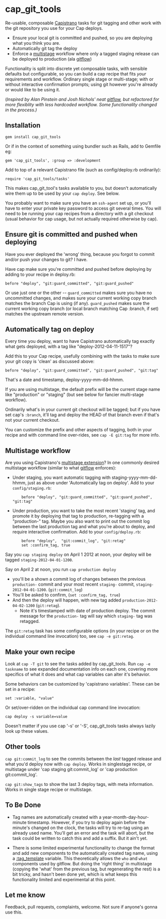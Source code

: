 # cap_git_tools

Re-usable, composable [Capistrano](https://github.com/capistrano/capistrano) tasks for git tagging and other work with the
git repository you use for your Cap deploys. 

* Ensure your local git is committed and pushed, so you are deploying what you
think you are. 
* Automatically git tag the deploy
* Enforce a [multistage](https://github.com/capistrano/capistrano/wiki/2.x-Multistage-Extension) workflow where only a tagged staging release can be deployed
to production (ala [gitflow](https://github.com/apinstein/git-deployment))

Functionality is split into discrete yet composable tasks, with sensible defaults 
but configurable, so you can build a cap recipe that fits *your*
requirements and workflow. Ordinary single stage or multi-stage; with or without
interactive confirmation prompts; using git however you're already or would like
to be using it. 

(_Inspired by Alan Pinstein and Josh Nichols' neat
[gitflow](https://github.com/apinstein/git-deployment), but refactored for more
flexiblity with less hardcoded workflow. Some functionality changed in the
process.)_

## Installation

    gem install cap_git_tools
    
Or if in the context of something using bundler such as Rails, add to Gemfile
eg:

    gem 'cap_git_tools', :group => :development
    
Add to top of a relevant Capistrano file (such as config/deploy.rb ordinarily):

    require 'cap_git_tools/tasks'
    
This makes cap_git_tool's tasks available to you, but doesn't automatically wire
them up to be used by your `cap deploy`. See below.

You probably want to make sure you have an `ssh-agent` set up, or you'll have to
enter your private key password to access git several times. You will need to be
running your cap recipes from a directory with a git checkout (usual behavior
for cap usage, but not actually required otherwise by cap). 

## Ensure git is committed and pushed when deploying

Have you ever deployed the 'wrong' thing, because you forgot to commit and/or
push your changes to git?  I have. 

Have cap make sure you're committed and pushed before deploying by adding to
your recipe in deploy.rb: 

    before "deploy", "git:guard_committed", "git:guard_pushed"
    
Or use just one or the other -- `guard_committed` makes sure you have no
uncommitted changes, and makes sure your current working copy branch matches
the branch Cap is using (if any).   `guard_pushed` makes sure the current working
copy branch (or local branch matching Cap :branch, if set) matches the upstream
remote version. 
 
## Automatically tag on deploy

Every time you deploy, want to have Capistrano automatically tag exactly what
gets deployed, with a tag like "deploy-2012-04-11-1517"?  

Add this to your Cap recipe, usefully combining with the tasks to make sure
your git copy is 'clean' as discussed above:

    before "deploy", "git:guard_committed", "git:guard_pushed", "git:tag"
   
That's a date and timestamp, deploy-yyyy-mm-dd-hhmm.

If you are using multistage, the default prefix will be the current stage name
like "production" or "staging" (but see below for fancier multi-stage
workflow). 

Ordinarily what's in your current git checkout will be tagged; but if
you have set cap's `:branch`, it'll tag and deploy the HEAD of that branch
even if that's not your current checkout. 

You can customize the prefix and other aspects of tagging, both in your recipe 
and with command line over-rides, see `cap -E git:tag` for more info. 

## Multistage workflow

Are you using Capistrano's [multistage
extension](https://github.com/capistrano/capistrano/wiki/2.x-Multistage-Extension)? 
In one commonly desired multistage workflow (similar to what
[gitflow](https://github.com/apinstein/git-deployment) enforces):
 
 * Under staging, you want automatic tagging with staging-yyyy-mm-dd-hhmm, just 
   as above under 'Automatically tag on deploy'. Add to your `config/staging.rb`:
   
           before "deploy", "git:guard_committed", "git:guard_pushed", "git:tag"
      
 * Under production, you want to take the most recent 'staging' tag, and promote
   it by deploying that tag to production, re-tagging with a "production-" tag.
   Maybe you also want to print out the commit log between the last production
   tag and what you're about to deploy, and require interactive confirmation.
   Add to your `config/deploy.rb`:
   
           before "deploy",  "git:commit_log", "git:retag"
           set :confirm_tag, true
       
Say you `cap staging deploy` on April 1 2012 at noon, your deploy will be
tagged `staging-2012-04-01-1200`. 

Say on April 2 at noon, you run `cap production deploy`

* you'll be a shown a commit log of changes between the previous `production-` 
commit and your most recent `staging-` commit, `staging-2012-04-01-1200`.
(`git:commit_log`) 
* You'll be asked to confirm, (`set :confirm_tag, true`) 
* And then the deploy will happen, with new tag added `production-2012-04-02-1200` 
  (`git:retag`). 
  * Note it's timestamped with date of production deploy.  The commit message
  for the `production-` tag will say which `staging-` tag was retagged. 
     
The `git:retag` task has some configurable options (in your recipe or on the
individual command line invocation) too, see `cap -e git:retag`. 
 
## Make your own recipe

Look at `cap -T git` to see the tasks added by cap_git_tools. Run `cap -e
taskname` to see expanded documentation info on each one, covering more 
specifics of what it does and what cap variables can alter it's behavior. 

Some behaviors can be customized by 'capistrano variables'. These can be set in
a recipe:

    set :variable, "value"
   
Or set/over-ridden on the individual cap command line invocation:

    cap deploy -s variable=value
   
Doesn't matter if you use cap '-s' or '-S', cap_git_tools tasks always lazily
look up these values. 

## Other tools

`cap git:commit_log` to see the commits between the *last* tagged release
and what you'd deploy now with `cap deploy`. Works in singlestage recipe, or
multistage under 'cap staging git:commit_log' or 'cap production
git:commit_log'. 

`cap git:show_tags` to show the last 3 deploy tags, with meta information.
Works in single stage recipe or multistage. 

## To Be Done

* Tag names are automatically created with a year-month-day-hour-minute timestamp.
However, if you try to deploy again before the minute's changed on the clock,
the tasks will try to re-tag using an already used name. You'll get an error and
the task will abort, but the task could be written to catch this and add a
suffix. But it ain't yet. 

* There is some limited experimental functionality to change the format and add
new components to the automatically created tag name, using a
[:tag_template](https://github.com/jrochkind/cap_git_tools/blob/master/lib/cap_git_tools/task_helpers.rb#L162)
variable. This theoretically allows the `who` and `what` components used by
gitflow.  But doing the 'right thing' in multistage (copying the 'what' from the
previous tag, but regenerating the rest) is a bit tricky, and hasn't been done
yet, which is what keeps this functionality limited and experimental at this
point. 

## Let me know

Feedback, pull requests, complaints, welcome. Not sure if anyone's gonna use
this. 
